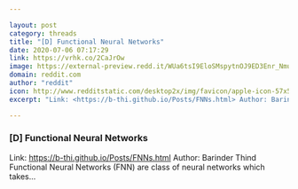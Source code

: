 ```yaml
---

layout: post
category: threads
title: "[D] Functional Neural Networks"
date: 2020-07-06 07:17:29
link: https://vrhk.co/2CaJrOw
image: https://external-preview.redd.it/WUa6tsI9EloSMspytnOJ9ED3Enr_NmuV7KIzHTamz5I.jpg?width=1200&height=628.272251309&auto=webp&crop=1200:628.272251309,smart&s=594a79c9cdc86f433871fb93f45a84a62fcc2e7f
domain: reddit.com
author: "reddit"
icon: http://www.redditstatic.com/desktop2x/img/favicon/apple-icon-57x57.png
excerpt: "Link: <https://b-thi.github.io/Posts/FNNs.html> Author: Barinder Thind Functional Neural Networks (FNN) are class of neural networks which takes..."

---
```


### [D] Functional Neural Networks

Link: <https://b-thi.github.io/Posts/FNNs.html> Author: Barinder Thind Functional Neural Networks (FNN) are class of neural networks which takes...